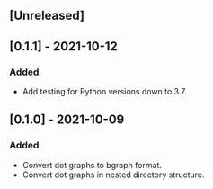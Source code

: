 ## [Unreleased]

## [0.1.1] - 2021-10-12

### Added
- Add testing for Python versions down to 3.7.

## [0.1.0] - 2021-10-09

### Added
- Convert dot graphs to bgraph format.
- Convert dot graphs in nested directory structure.
